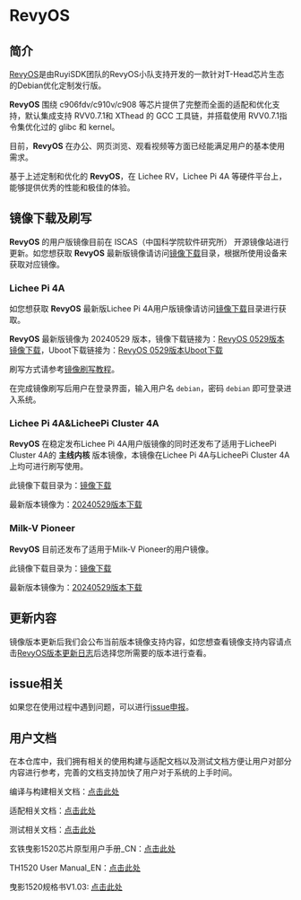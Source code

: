# RevyOS

## 简介

[RevyOS](https://github.com/orgs/revyos/repositories)是由RuyiSDK团队的RevyOS小队支持开发的一款针对T-Head芯片生态的Debian优化定制发行版。

__RevyOS__ 围绕 c906fdv/c910v/c908 等芯片提供了完整而全面的适配和优化支持，默认集成支持 RVV0.7.1和 XThead 的 GCC 工具链，并搭载使用 RVV0.7.1指令集优化过的 glibc 和 kernel。

目前，__RevyOS__ 在办公、网页浏览、观看视频等方面已经能满足用户的基本使用需求。

基于上述定制和优化的 __RevyOS__，在 Lichee RV，Lichee Pi 4A 等硬件平台上，能够提供优秀的性能和极佳的体验。

## 镜像下载及刷写

__RevyOS__ 的用户版镜像目前在 ISCAS（中国科学院软件研究所） 开源镜像站进行更新。如您想获取 __RevyOS__ 最新版镜像请访问[镜像下载](https://mirror.iscas.ac.cn/revyos/extra/images/)目录，根据所使用设备来获取对应镜像。

### Lichee Pi 4A

如您想获取 __RevyOS__ 最新版Lichee Pi 4A用户版镜像请访问[镜像下载](https://mirror.iscas.ac.cn/revyos/extra/images/lpi4a/)目录进行获取。

__RevyOS__ 最新版镜像为 20240529 版本，镜像下载链接为：[RevyOS 0529版本镜像下载](https://github.com/revyos/mkimg-th1520/actions/runs/9287642918)，Uboot下载链接为：[RevyOS 0529版本Uboot下载](https://github.com/revyos/thead-u-boot/actions/runs/9326868005)

刷写方式请参考[镜像刷写教程](https://wiki.sipeed.com/hardware/zh/lichee/th1520/lpi4a/4_burn_image.html#%E6%89%B9%E9%87%8F%E7%83%A7%E5%BD%95)。

在完成镜像刷写后用户在登录界面，输入用户名 `debian`，密码 `debian` 即可登录进入系统。

### Lichee Pi 4A&LicheePi Cluster 4A

__RevyOS__ 在稳定发布Lichee Pi 4A用户版镜像的同时还发布了适用于LicheePi Cluster 4A的 __主线内核__ 版本镜像，本镜像在Lichee Pi 4A与LicheePi Cluster 4A上均可进行刷写使用。

此镜像下载目录为：[镜像下载](https://mirror.iscas.ac.cn/revyos/extra/images/lpi4amain/)

最新版本镜像为：[20240529版本下载](https://github.com/revyos/mkimg-th1520/actions/runs/9287642918)

### Milk-V Pioneer

__RevyOS__ 目前还发布了适用于Milk-V Pioneer的用户镜像。

此镜像下载目录为：[镜像下载](https://mirror.iscas.ac.cn/revyos/extra/images/sg2042/)

最新版本镜像为：[20240529版本下载](https://github.com/revyos/mkimg-th1520/actions/runs/9287642918)

## 更新内容

镜像版本更新后我们会公布当前版本镜像支持内容，如您想查看镜像支持内容请点击[RevyOS版本更新日志](./Change%20Log/)后选择您所需要的版本进行查看。

## issue相关

如果您在使用过程中遇到问题，可以进行[issue申报](https://github.com/revyos/revyos/issues)。

## 用户文档

在本仓库中，我们拥有相关的使用构建与适配文档以及测试文档方便让用户对部分内容进行参考，完善的文档支持加快了用户对于系统的上手时间。

编译与构建相关文档：[点击此处](./Build/)

适配相关文档：[点击此处](./Adaptation/)

测试相关文档：[点击此处](./Test/)

玄铁曳影1520芯片原型用户手册_CN：[点击此处](https://occ-oss-prod.oss-cn-hangzhou.aliyuncs.com/resource//1697208997919/%E7%8E%84%E9%93%81%E6%9B%B3%E5%BD%B11520%E8%8A%AF%E7%89%87%E5%8E%9F%E5%9E%8B%E7%94%A8%E6%88%B7%E6%89%8B%E5%86%8C_CN.zip)

TH1520 User Manual_EN：[点击此处](https://occ-intl-prod.oss-ap-southeast-1.aliyuncs.com/resource//1698839996662/TH1520%20User%20Manual%20(1).zip)

曳影1520规格书V1.03: [点击此处](https://occ-oss-prod.oss-cn-hangzhou.aliyuncs.com/resource/889768/1698042403122/%E6%9B%B3%E5%BD%B11520%E8%A7%84%E6%A0%BC%E4%B9%A6V1.03.pdf)

